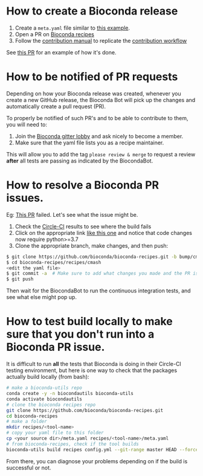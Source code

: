 # How to create a Bioconda release

1. Create a `meta.yaml` file similar to [this example](meta.yaml).
2. Open a PR on [Bioconda recipes](https://github.com/bioconda/bioconda-recipes)
3. Follow the [contribution manual](https://bioconda.github.io/contributor/index.html) to replicate the [contribution workflow](https://bioconda.github.io/contributor/workflow.html)

See [this PR](https://github.com/bioconda/bioconda-recipes/pull/20701) for an example of how it's done.

# How to be notified of PR requests

Depending on how your Bioconda release was created, whenever you create a new GitHub release, the Bioconda Bot will pick up the changes and automatically create a pull request (PR).

To properly be notified of such PR's and to be able to contribute to them, you will need to:

1. Join the [Bioconda gitter lobby](https://gitter.im/bioconda/Lobby) and ask nicely to become a member.
2. Make sure that the yaml file lists you as a recipe maintainer.

This will allow you to add the tag `please review & merge` to request a review __after__ all tests are passing as indicated by the BiocondaBot.

# How to resolve a Bioconda PR issues.

Eg: [This PR](https://github.com/bioconda/bioconda-recipes/pull/21112) failed. Let's see what the issue might be.

1. Check the [Circle-CI](https://github.com/bioconda/bioconda-recipes/pull/21112/checks?check_run_id=534673776) results to see where the build fails
2. Click on the appropriate link [like this one](https://circleci.com/gh/bioconda/bioconda-recipes/100487?utm_campaign=vcs-integration-link&utm_medium=referral&utm_source=github-checks-link) and notice that code changes now require python>=3.7
3. Clone the appropriate branch, make changes, and then push:
```bash
$ git clone https://github.com/bioconda/bioconda-recipes.git -b bump/cmash
$ cd bioconda-recipes/recipes/cmash
<edit the yaml file>
$ git commit -a  # Make sure to add what changes you made and the PR issue number to the commit message
$ git push
```

Then wait for the BiocondaBot to run the continuous integration tests, and see what else might pop up.

# How to test build locally to make sure that you don't run into a Bioconda PR issue.

It is difficult to run __all__ the tests that Bioconda is doing in their Circle-CI testing environment,
but here is one way to check that the packages actually build locally (from bash):
```bash
# make a bioconda-utils repo
conda create -y -n biocondautils bioconda-utils
conda activate biocondautils
# clone the bioconda recipes repo
git clone https://github.com/bioconda/bioconda-recipes.git
cd bioconda-recipes
# make a folder 
mkdir recipes/<tool-name>
# copy your yaml file to this folder
cp <your source dir>/meta.yaml recipes/<tool-name>/meta.yaml
# from bioconda-recipes, check if the tool builds
bioconda-utils build recipes config.yml --git-range master HEAD --force
```
From there, you can diagnose your problems depending on if the build is successful or not.

